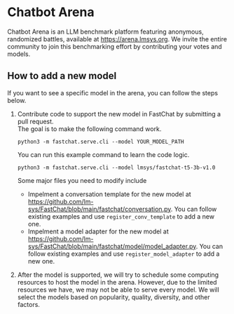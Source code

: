 # Chatbot Arena
Chatbot Arena is an LLM benchmark platform featuring anonymous, randomized battles, available at https://arena.lmsys.org.
We invite the entire community to join this benchmarking effort by contributing your votes and models.

## How to add a new model
If you want to see a specific model in the arena, you can follow the steps below.

1. Contribute code to support the new model in FastChat by submitting a pull request.  
   The goal is to make the following command work.
   ```
   python3 -m fastchat.serve.cli --model YOUR_MODEL_PATH
   ```

   You can run this example command to learn the code logic.
   ```
   python3 -m fastchat.serve.cli --model lmsys/fastchat-t5-3b-v1.0
   ```
   
   Some major files you need to modify include
   - Impelment a conversation template for the new model at https://github.com/lm-sys/FastChat/blob/main/fastchat/conversation.py. You can follow existing examples and use `register_conv_template` to add a new one.
   - Impelment a model adapter for the new model at https://github.com/lm-sys/FastChat/blob/main/fastchat/model/model_adapter.py. You can follow existing examples and use `register_model_adapter` to add a new one.
2. After the model is supported, we will try to schedule some computing resources to host the model in the arena.
   However, due to the limited resources we have, we may not be able to serve every model.
   We will select the models based on popularity, quality, diversity, and other factors.
